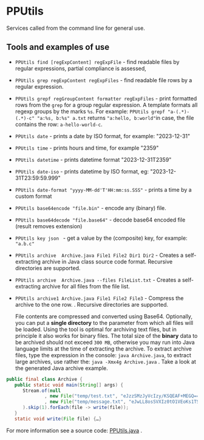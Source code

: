 # PPUtils

Services called from the command line for general use.

## Tools and examples of use

- `PPUtils find [regExpContent] regExpFile` - find readable files by regular expressions, partial compliance is assessed,
- `PPUtils grep regExpContent regExpFiles` - find readable file rows by a regular expression.
- `PPUtils grepf regGroupContent formatter regExpFiles` - print formatted rows from the `grep` for a group regular expression. 
   A template formats all regexp groups by the marks `%s`.
   For example: `PPUtils grepf "a-(.*)-(.*)-c" "a:%s, b:%s" a.txt` returns `"a:hello, b:world"`in case, the file contains the row: `a-hello-world-c`.
- `PPUtils date` - prints a date by ISO format, for example: "2023-12-31"
- `PPUtils time` - prints hours and time, for example "2359"
- `PPUtils datetime` - prints datetime format "2023-12-31T2359"
- `PPUtils date-iso` - prints datetime by ISO format, eg: "2023-12-31T23:59:59.999"
- `PPUtils date-format "yyyy-MM-dd'T'HH:mm:ss.SSS"` - prints a time by a custom format
- `PPUtils base64encode "file.bin"` - encode any (binary) file.
- `PPUtils base64decode "file.base64"` - decode base64 encoded file (result removes extension)
- `PPUtils key json ` - get a value by the (composite) key, for example: `"a.b.c"`
- `PPUtils archive  Archive.java File1 File2 Dir1 Dir2` - Creates a self-extracting archive in Java class source code format. Recursive directories are supported.</li>
- `PPUtils archive  Archive.java --files FileList.txt` - Creates a self-extracting archive for all files from the file list.</li>
- `PPUtils archive1 Archive.java File1 File2 File3` - Compress the archive to the one row. . Recursive directories are supported.</li>

   File contents are compressed and converted using Base64.
   Optionally, you can put a __single directory__ to the parameter from which all files will be loaded.
   Using the tool is optimal for archiving text files, but in principle it also works for binary files.
   The total size of the **binary** data to be archived should not exceed `300 MB`, otherwise you may run into Java language limits at the time of extracting the archive.
   To extract archive files, type the expression in the console: `java Archive.java`, to extract large archives, use rather the: `java -Xmx4g Archive.java` .
   Take a look at the generated Java archive example.
```java
public final class Archive {
   public static void main(String[] args) {
      Stream.of(null
              , new File("temp/test.txt", "eJzzSMzJyVcIzy/KSQEAF+MEGQ==")
              , new File("temp/message.txt", "eJwLL8osSVXIz0tO1VEoKs1TSMyrLM9ILUpV0NVVCAbyfTOTi/KLK4tLUnOLuQBvohAB")
      ).skip(1).forEach(file -> write(file));
   }
   static void write(File file) {…}
```

For more information see a source code: [PPUtils.java](../src/main/java/net/ponec/script/PPUtils.java) .